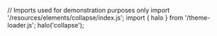 <!--
type: template
name: collapse
-->
// Imports used for demonstration purposes only
import '/resources/elements/collapse/index.js';
import { halo } from '/theme-loader.js';
halo('collapse');
